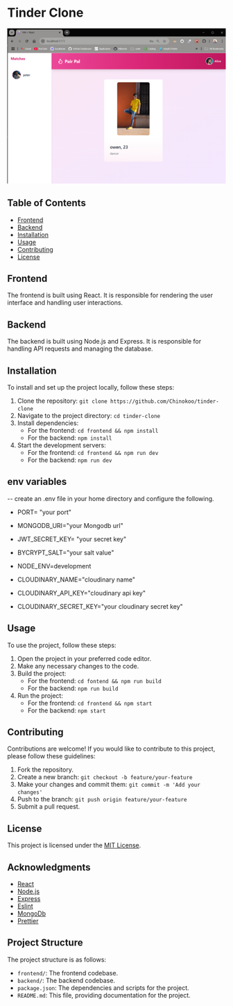 # Tinder Clone

<img src="frontend/public/screenshot.png" alt=" tinder clone screenshot" />

## Table of Contents

- [Frontend](#frontend)
- [Backend](#backend)
- [Installation](#installation)
- [Usage](#usage)
- [Contributing](#contributing)
- [License](#license)

## Frontend

The frontend is built using React. It is responsible for rendering the user interface and handling user interactions.

## Backend

The backend is built using Node.js and Express. It is responsible for handling API requests and managing the database.

## Installation

To install and set up the project locally, follow these steps:

1. Clone the repository: `git clone https://github.com/Chinokoo/tinder-clone`
2. Navigate to the project directory: `cd tinder-clone`
3. Install dependencies:
   - For the frontend: `cd frontend && npm install`
   - For the backend: `npm install`
4. Start the development servers:
   - For the frontend: `cd frontend && npm run dev`
   - For the backend: `npm run dev`

## env variables

-- create an .env file in your home directory and configure the following.

- PORT= "your port"
- MONGODB_URI="your Mongodb url"

- JWT_SECRET_KEY= "your secret key"
- BYCRYPT_SALT="your salt value"

- NODE_ENV=development

- CLOUDINARY_NAME="cloudinary name"
- CLOUDINARY_API_KEY="cloudinary api key"

- CLOUDINARY_SECRET_KEY="your cloudinary secret key"

## Usage

To use the project, follow these steps:

1. Open the project in your preferred code editor.
2. Make any necessary changes to the code.
3. Build the project:
   - For the frontend: `cd fontend && npm run build`
   - For the backend: `npm run build`
4. Run the project:
   - For the frontend: `cd frontend && npm start`
   - For the backend: `npm start`

## Contributing

Contributions are welcome! If you would like to contribute to this project, please follow these guidelines:

1. Fork the repository.
2. Create a new branch: `git checkout -b feature/your-feature`
3. Make your changes and commit them: `git commit -m 'Add your changes'`
4. Push to the branch: `git push origin feature/your-feature`
5. Submit a pull request.

## License

This project is licensed under the [MIT License](LICENSE).

## Acknowledgments

- [React](https://reactjs.org/)
- [Node.js](https://nodejs.org/)
- [Express](https://expressjs.com/)
- [Eslint](https://eslint.org/)
- [MongoDb](https://Mongodb.com)
- [Prettier](https://prettier.io/)

## Project Structure

The project structure is as follows:

- `frontend/`: The frontend codebase.
- `backend/`: The backend codebase.
- `package.json`: The dependencies and scripts for the project.
- `README.md`: This file, providing documentation for the project.
